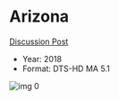# Arizona

[Discussion Post](https://www.avsforum.com/threads/bass-eq-for-filtered-movies.2995212/post-56908660)

* Year: 2018
* Format: DTS-HD MA 5.1

![img 0](https://i.imgur.com/EnsVCyz.jpg)

